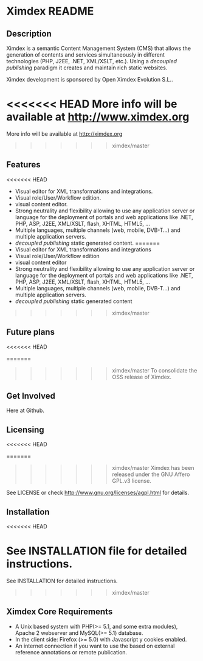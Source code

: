 # Ximdex README

Description
-----------

  Ximdex is a semantic Content Management System (CMS) that allows the generation of contents 
  and services simultaneously in different technologies (PHP, J2EE, .NET, XML/XSLT, etc.). Using 
  a _decoupled publishing_ paradigm it creates and maintain rich static websites.
  
  Ximdex development is sponsored by Open Ximdex Evolution S.L..
  
<<<<<<< HEAD
  More info will be available at http://www.ximdex.org
=======
  More info will be available at http://ximdex.org
>>>>>>> ximdex/master


Features
--------

<<<<<<< HEAD
  - Visual editor for XML transformations and integrations.
  - Visual role/User/Workflow edition.
  - visual content editor.
  - Strong neutrality and flexibility allowing to use any application server or language for the deployment 
    of portals and web applications like .NET, PHP, ASP, J2EE, XML/XSLT, flash, XHTML, HTML5, ...
  - Multiple languages, multiple channels (web, mobile, DVB-T...) and multiple application servers.
  - _decoupled publishing_ static generated content.
=======
  - Visual editor for XML transformations and integrations
  - Visual role/User/Workflow edition
  - visual content editor
  - Strong neutrality and flexibility allowing to use any application server or language for the deployment 
    of portals and web applications like .NET, PHP, ASP, J2EE, XML/XSLT, flash, XHTML, HTML5, ...
  - Multiple languages, multiple channels (web, mobile, DVB-T...) and multiple application servers.
  - _decoupled publishing_ static generated content
>>>>>>> ximdex/master


Future plans
------------
<<<<<<< HEAD

=======
>>>>>>> ximdex/master
  To consolidate the OSS release of Ximdex.

Get Involved
------------

  Here at Github.

Licensing
------------
<<<<<<< HEAD

=======
>>>>>>> ximdex/master
Ximdex has been released under the GNU Affero GPL.v3 license.

See LICENSE or check http://www.gnu.org/licenses/agpl.html for details.

 
Installation
------------
<<<<<<< HEAD

See INSTALLATION file for detailed instructions.
=======
See INSTALLATION for detailed instructions.
>>>>>>> ximdex/master


Ximdex Core Requirements 
------------------------

  -  A Unix based system with PHP(>= 5.1, and some extra modules), Apache 2 webserver and MySQL(>= 5.1) database.
  -  In the client side: Firefox (>= 5.0) with Javascript y cookies enabled. 
  -  An internet connection if you want to use the based on external reference annotations or remote publication. 
